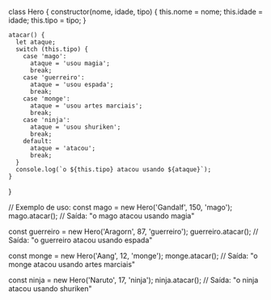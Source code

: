 class Hero {
    constructor(nome, idade, tipo) {
      this.nome = nome;
      this.idade = idade;
      this.tipo = tipo;
    }
  
    atacar() {
      let ataque;
      switch (this.tipo) {
        case 'mago':
          ataque = 'usou magia';
          break;
        case 'guerreiro':
          ataque = 'usou espada';
          break;
        case 'monge':
          ataque = 'usou artes marciais';
          break;
        case 'ninja':
          ataque = 'usou shuriken';
          break;
        default:
          ataque = 'atacou';
          break;
      }
      console.log(`o ${this.tipo} atacou usando ${ataque}`);
    }
  }
  
  // Exemplo de uso:
  const mago = new Hero('Gandalf', 150, 'mago');
  mago.atacar();  // Saída: "o mago atacou usando magia"
  
  const guerreiro = new Hero('Aragorn', 87, 'guerreiro');
  guerreiro.atacar();  // Saída: "o guerreiro atacou usando espada"
  
  const monge = new Hero('Aang', 12, 'monge');
  monge.atacar();  // Saída: "o monge atacou usando artes marciais"
  
  const ninja = new Hero('Naruto', 17, 'ninja');
  ninja.atacar();  // Saída: "o ninja atacou usando shuriken"
  
